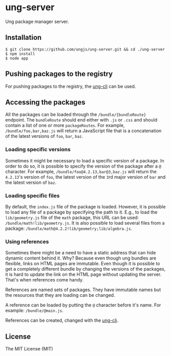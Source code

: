 # ung-server

Ung package manager server.


## Installation

```
$ git clone https://github.com/ungjs/ung-server.git && cd ./ung-server
$ npm install
$ node app
```


## Pushing packages to the registry

For pushing packages to the registry, the [ung-cli][] can be used.


## Accessing the packages

All the packages can be loaded through the `/bundle/{bundleRoute}` endpoint.
The `bundleRoute` should end either with `.js` or `.css` and should contain a list
of one or more `packageRoutes`. For example, `/bundle/foo,bar,baz.js` will return a JavaScript file that is a
concatenation of the latest versions of `foo`, `bar`, `baz`.


### Loading specific versions

Sometimes it might be necessary to load a specific version of a package. In order to do so, it is
possible to specify the version of the package after a `@` character. For example,
`/bundle/foo@4.2.13,bar@3,baz.js` will return the `4.2.13`'s version of `foo`,
the latest version of the `3`rd major version of `bar` and the latest version of
`baz`.


### Loading specific files

By default, the `index.js` file of the package is loaded. However, it is possible to
load any file of a package by specifying the path to it. E.g., to load the `lib/geometry.js`
file of the `math` package, this URL can be used: `/bundle/math!lib/geometry.js`.
It is also possible to load several files from a package: `/bundle/math@4.2.2!lib/geometry;lib/algebra.js`.


### Using references

Sometimes there might be a need to have a static address that can hide dynamic
content behind it. Why? Because even though ung bundles are flexible,
links on HTML pages are immutable. Even though it is possible to get a completely different
bundle by changing the versions of the packages, it is hard to update the
link on the HTML page without updating the server. That's when references come handy.

References are named sets of packages. They have immutable names but the resources that
they are loading can be changed.

A reference can be loaded by putting the `@` character before it's name. For example:
`/bundle/@main.js`.

References can be created, changed with the [ung-cli][].


## License

The MIT License (MIT)


[ung-cli]: https://github.com/ungjs/ung

